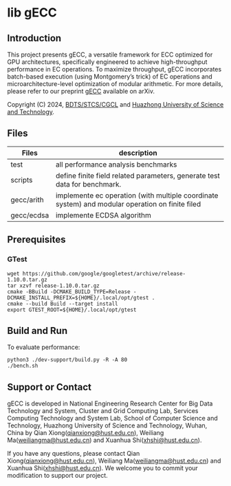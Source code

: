 # lib gECC

## Introduction
This project presents gECC, a versatile framework for ECC optimized for GPU architectures, specifically engineered to achieve high-throughput performance in EC operations. To maximize throughput, gECC incorporates batch-based execution (using Montgomery’s trick) of EC operations and microarchitecture-level optimization of modular arithmetic. For more details, please refer to our preprint [gECC](https://arxiv.org/abs/2501.03245) available on arXiv.

Copyright (C) 2024, [BDTS/STCS/CGCL](http://grid.hust.edu.cn/) and [Huazhong University of Science and Technology](https://www.hust.edu.cn/).

## Files
| Files | description | 
| -------- | -------- | 
| test | all performance analysis benchmarks |
| scripts | define finite field related parameters, generate test data for benchmark. | 
| gecc/arith | implemente ec operation (with multiple coordinate system) and modular operation on finite filed|
| gecc/ecdsa | implemente ECDSA algorithm|

## Prerequisites

### GTest

```
wget https://github.com/google/googletest/archive/release-1.10.0.tar.gz
tar xzvf release-1.10.0.tar.gz
cmake -BBuild -DCMAKE_BUILD_TYPE=Release -DCMAKE_INSTALL_PREFIX=${HOME}/.local/opt/gtest .
cmake --build Build --target install
export GTEST_ROOT=${HOME}/.local/opt/gtest
```

## Build and Run

To evaluate performance:
```
python3 ./dev-support/build.py -R -A 80
./bench.sh
```

## Support or Contact
gECC is developed in National Engineering Research Center for Big Data Technology and System, Cluster and Grid Computing Lab, Services Computing Technology and System Lab, School of Computer Science and Technology, Huazhong University of Science and Technology, Wuhan, China by Qian Xiong(qianxiong@hust.edu.cn), Weiliang Ma(weiliangma@hust.edu.cn) and Xuanhua Shi(xhshi@hust.edu.cn).

If you have any questions, please contact Qian Xiong(qianxiong@hust.edu.cn), Weiliang Ma(weiliangma@hust.edu.cn) and Xuanhua Shi(xhshi@hust.edu.cn). We welcome you to commit your modification to support our project.
